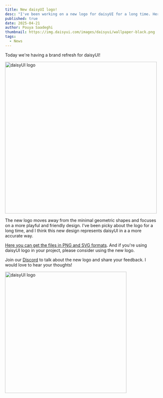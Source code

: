 ```yaml
---
title: New daisyUI logo!
desc: "I've been working on a new logo for daisyUI for a long time. Here's the new logo!"
published: true
date: 2025-04-21
author: Pouya Saadeghi
thumbnail: https://img.daisyui.com/images/daisyui/wallpaper-black.png
tags:
  - News
---
```


<script>
  import Translate from "$components/Translate.svelte"
</script>

Today we're having a brand refresh for daisyUI!

<div class="text-center">
  <img
    class="pointer-events-none inline-block align-bottom"
    src="https://img.daisyui.com/images/daisyui/mark-rotating.svg"
    alt="daisyUI logo"
    width="500"
    height="500"
    loading="lazy"
  />
</div>

The new logo moves away from the minimal geometric shapes and focuses on a more playful and friendly design. I've been picky about the logo for a long time, and I think this new design represents daisyUI in a a more accurate way.

[Here you can get the files in PNG and SVG formats](/brand/). And if you're using daisyUI logo in your project, please consider using the new logo.

Join our [Discord](/discord/) to talk about the new logo and share your feedback. I would love to hear your thoughts!

<div class="text-center mx-2">
  <img
    class="pointer-events-none w-full h-auto inline-block align-bottom rounded-box"
    src="https://img.daisyui.com/images/daisyui/guides.svg"
    alt="daisyUI logo"
    width="400"
    height="400"
    loading="lazy"
  />
</div>
